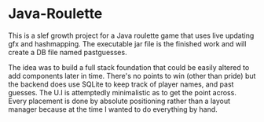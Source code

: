 # Java-Roulette
This is a slef growth project for a Java roulette game that uses live updating gfx and hashmapping.
The executable jar file is the finished work and will create a DB file named pastguesses.

The idea was to build a full stack foundation that could be easily altered to add components later in time.
There's no points to win (other than pride) but the backend does use SQLite to keep track of player names, and past guesses.
The U.I is attemptedly minimalistic as to get the point across.
Every placement is done by absolute positioning rather than a layout manager because at the time I wanted to do everything by hand.
